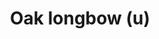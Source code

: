 ---
layout: item
title: Oak longbow (u)
item-id: 56
datatable: true
id: 56
name: "Oak longbow (u)"
members: true
lowalch: 32
highalch: 48
examine: "An unstrung oak longbow; I need a bowstring for this."
monsters:
  - id: 2211
    name: "Spiritual ranger"
    members: true
    combat_level: 122
    wiki_url: "https://oldschool.runescape.wiki/w/Spiritual_ranger#Saradomin"
    drops:
      - quantity: "12"
        rarity: 0.0703125
    image: "https://oldschool.runescape.wiki/images/c/ca/Spiritual_ranger_%28Bandos%29.png?b48cd"
  - id: 2242
    name: "Spiritual ranger"
    members: true
    combat_level: 115
    wiki_url: "https://oldschool.runescape.wiki/w/Spiritual_ranger#Bandos"
    drops:
      - quantity: "12"
        rarity: 0.0703125
    image: "https://oldschool.runescape.wiki/images/c/ca/Spiritual_ranger_%28Bandos%29.png?b48cd"
  - id: 3160
    name: "Spiritual ranger"
    members: true
    combat_level: 118
    wiki_url: "https://oldschool.runescape.wiki/w/Spiritual_ranger#Zamorak"
    drops:
      - quantity: "12"
        rarity: 0.0703125
    image: "https://oldschool.runescape.wiki/images/c/ca/Spiritual_ranger_%28Bandos%29.png?b48cd"
  - id: 3167
    name: "Spiritual ranger"
    members: true
    combat_level: 127
    wiki_url: "https://oldschool.runescape.wiki/w/Spiritual_ranger#Armadyl"
    drops:
      - quantity: "12"
        rarity: 0.0703125
    image: "https://oldschool.runescape.wiki/images/c/ca/Spiritual_ranger_%28Bandos%29.png?b48cd"
---